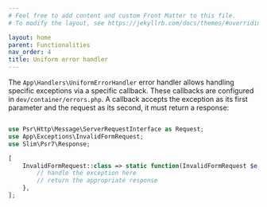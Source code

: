 ```yaml
---
# Feel free to add content and custom Front Matter to this file.
# To modify the layout, see https://jekyllrb.com/docs/themes/#overriding-theme-defaults

layout: home
parent: Functionalities
nav_order: 4
title: Uniform error handler
---
```


The `App\Handlers\UniformErrorHandler` error handler allows handling specific exceptions via a specific callback.
These callbacks are configured in `dev/container/errors.php`.
A callback accepts the exception as its first parameter and the request as its second, it must return a response:
```php

use Psr\Http\Message\ServerRequestInterface as Request;
use App\Exceptions\InvalidFormRequest;
use Slim\Psr7\Response;

[
	InvalidFormRequest::class => static function(InvalidFormRequest $e, Request $req): Response{
		// handle the exception here
		// return the appropriate response
	},
];
```
